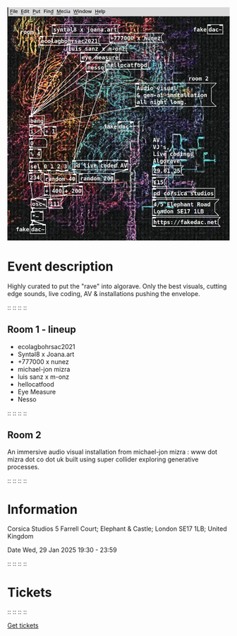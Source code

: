 
<img src="/assets/images/fakedac-006.webp" loading="lazy" />

# Event description

Highly curated to put the "rave" into algorave. Only the best visuals, cutting edge sounds, live coding, AV & installations pushing the envelope.

::
::
::
::

## Room 1 - lineup

* ecolagbohrsac2021
* Syntəl8 x Joana.art
* +777000 x nunez
* michael-jon mizra
* luis sanz x m-onz
* hellocatfood
* Eye Measure
* Nesso

::
::
::
::

## Room 2

An immersive audio visual installation from michael-jon mizra : www dot mizra dot co dot uk built using super collider exploring generative processes.

::
::
::
::

# Information

Corsica Studios
5 Farrell Court; Elephant & Castle; London SE17 1LB; United Kingdom

Date
Wed, 29 Jan 2025
19:30 - 23:59

::
::
::
::

# Tickets


::
::
::
::

<a href="https://ra.co/events/1976423" target="_blank" rel="noreferrer">Get tickets</a>
